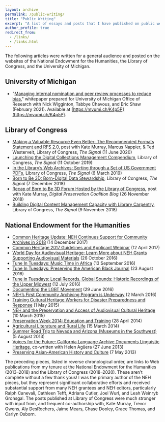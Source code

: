 ```yaml
---
layout: archive
permalink: /public-writing/
title: "Public Writing"
excerpt: "A list of essays and posts that I have published on public websites, including for the Library of Congress and the National Endowment for the Humanities."
author_profile: true
redirect_from:
  - /links/
  - /links.html
---
```


The following articles were written for a general audience and posted
on the websites of the National Endowment for the Humanities, the
Library of Congress, and the University of Michigan.

## University of Michigan

* "[Managing internal nomination and peer review processes to reduce bias](https://myumi.ch/K4p5P)," whitepaper prepared for University of Michigan Office of Research with Nick Wigginton, Tabbye Chavous, and Eric Shaw (February 2021). Available at [https://myumi.ch/K4p5P](https://myumi.ch/K4p5P). 

## Library of Congress

<ul><li><div itemscope="" itemtype="http://schema.org/Article"><span itemprop="url" content="https://blogs.loc.gov/thesignal/2020/06/rfs-2-0/"></span><a href="https://blogs.loc.gov/thesignal/2020/06/rfs-2-0/"><meta itemprop="author" content="Jesse Johnston, Kate Murray, Marcus Nappier, and Ted Westervelt" /><span itemprop="headline">Making a Valuable Resource Even Better: The Recommended Formats Statement and RFS 2.0</span></a>, post with Kate Murray, Marcus Nappier, &amp; Ted Westervelt, <meta itemprop="publisher" content="Library of Congress" />Library of Congress, <em>The Signal</em> (<meta itemprop="datePublished" content="2020-06-11">11 June 2020)</div></li>
<li><a href="https://blogs.loc.gov/thesignal/2019/10/launching-the-digital-collections-management-compendium/">Launching the Digital Collections Management Compendium</a>, Library of Congress, <em>The Signal</em> (11 October 2019)</li>
<li><a href="https://blogs.loc.gov/thesignal/2019/03/in-the-librarys-web-archives-sorting-through-a-set-of-us-government-pdfs/">In the Library&rsquo;s Web Archives: Sorting through a Set of US Government PDFs</a>, Library of Congress, <em>The Signal</em> (6 March 2019)</li>
<li><a href="https://blogs.loc.gov/thesignal/2018/12/born-to-be-3d-born-digital-data-stewardship/">Born to Be 3D: Born-Digital Data Stewardship</a>, Library of Congress, <em>The Signal</em> (7 December 2018)</li>
<li><div itemscope="" itemtype="http://schema.org/Article"><span itemprop="url" content="https://www.dpconline.org/blog/idpd/recap-of-born-to-be-3d-forum"></span><a href="https://www.dpconline.org/blog/idpd/recap-of-born-to-be-3d-forum"><span itemprop="headline">Recap of Born to Be 3D Forum Hosted by the Library of Congress</span></a>, post with <span itemprop="author" content="Jesse Johnston and Kate Murray">Kate Murray</span>, <em>Digital Preservation Coalition Blog</em><meta itemprop="publisher" itemtype="https://schema.org/Organization" content="Digital Preservation Coalition"/> (<meta itemprop="datePublished" content="2018-11-26"/>26 November 2018)</div></li>
<li><a href="https://blogs.loc.gov/thesignal/2018/11/library-carpentry/">Building Digital Content Management Capacity with Library Carpentry</a>, Library of Congress, <em>The Signal</em> (9 November 2018)</li></ul>


## National Endowment for the Humanities

<ul>
<!-- NEH list probably mostly complete except for, may be missing some in 2014 or 2015. -->
<li><a href="https://www.neh.gov/divisions/preservation/featured-project/new-common-heritage-projects-begin-in-2018">Common Heritage Update: NEH Continues Support for Community Archives in 2018</a> (14 December 2017)</li>
<li><a href="https://www.neh.gov/divisions/preservation/featured-project/common-heritage-2017-guidelines-and-applicant-webinar">Common Heritage 2017 Guidelines and Applicant Webinar</a> (12 April 2017)</li>
<li><a href="https://www.neh.gov/divisions/preservation/featured-project/world-day-audiovisual-heritage-2016">World Day for Audiovisual Heritage: Learn More about NEH Grants Supporting Audiovisual Materials</a> (26 October 2016)</li>
<li><a href="https://www.neh.gov/divisions/preservation/featured-project/tune-in-tuesdays-music-time-in-africa">Tune In Tuesdays: Music Time in Africa</a> (13 September 2016)</li>
<li><a href="https://www.neh.gov/divisions/preservation/featured-project/tune-in-tuesdays-preserving-the-american-black-journal">Tune In Tuesdays: Preserving the American Black Journal</a> (23 August 2016)</li>
<li><a href="https://www.neh.gov/divisions/preservation/featured-project/tune-in-tuesdays-local-records-global-sounds-historic-recordings-the-upper-midwest">Tune in Tuesdays: Local Records, Global Sounds: Historic Recordings of the Upper Midwest</a> (12 July 2016)</li>
<li><a href="https://www.neh.gov/divisions/preservation/featured-project/documenting-the-lgbt-movement">Documenting the LGBT Movement</a> (29 June 2016)</li>
<li><a href="https://www.neh.gov/divisions/preservation/featured-project/neh%E2%80%99s-first-community-archiving-program-underway">NEH’s First Community Archiving Program is Underway</a> (2 March 2016)</li>
<li><a href="https://www.neh.gov/divisions/preservation/featured-project/cultural-heritage-response-natural-disasters">Training Cultural Heritage Workers for Disaster Preparedness and Response</a> (1 May 2015)</li>
<li><a href="https://www.neh.gov/divisions/preservation/featured-project/neh-and-the-preservation-and-access-audiovisual-cultural-her">NEH and the Preservation and Access of Audiovisual Cultural Heritage</a> (10 March 2015)</li>
<li><a href="https://www.neh.gov/divisions/preservation/featured-project/preservation-week-2014-education-and-training">Preservation Week 2014: Education and Training</a> (28 April 2014)</li>
<li><a href="https://www.neh.gov/divisions/preservation/featured-project/agricultural-literature-and-rural-life">Agricultural Literature and Rural Life</a> (15 March 2014)</li>
<li><a href="http://www.neh.gov/divisions/preservation/featured-project/summer-road-trip-next-stop-the-great-basin-and-colorado">Summer Road Trip to Nevada and Arizona (Museums in the Southwest)</a> (5 August 2013)</li>
<li><a href="http://www.neh.gov/divisions/preservation/featured-project/voices-the-future">Voices for the Future: California Language Archive Documents Linguistic Heritage</a>, co-written with Helen Ag&#252;era (27 June 2013)</li>
<li><a href="http://www.neh.gov/divisions/preservation/featured-project/preserving-asian-american-history-and-culture">Preserving Asian-American History and Culture</a> (7 May 2013)</li>
</ul>

The preceding pieces, listed in reverse chronological order, are links
to Web publications from my tenure at the National Endowment for
the Humanities (2013&ndash;2018) and the Library of Congress (2018&ndash;2020).
These aren&rsquo;t complete without a few thank yous!
I was the primary author of the NEH pieces, but they represent significant
collaborative efforts and received substantial support from many NEH grantees
and NEH editors, particularly Ralph Canevali, Cathleen Tefft, Adriana Cutler,
Joel Wurl, and Leah Weinryb Grohsgal. The posts published at Library of Congress
were much stronger with input from, and frequent co-authorship with, Kate Murray,
Trevor Owens, Aly DesRochers, Jaime Mears, Chase Dooley, Grace Thomas, and Carlyn Osborn.